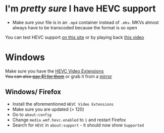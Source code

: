 # I'm *pretty sure* I have HEVC support
- Make sure your file is in an `.mp4` container instead of `.mkv`. MKVs almost always have to be transcoded because the format is so open

You can test HEVC support [on this site](https://tools.woolyss.com/html5-audio-video-tester/) or by playing back [this video](https://feederbox.cc/pub/bbb_testfile/bbb_h265_1080p60f-30s.mp4)

# Windows
Make sure you have the [HEVC Video Extensions](https://apps.microsoft.com/detail/9n4wgh0z6vhq)  
~~You can also [pay $1 for them](https://apps.microsoft.com/detail/9nmzlz57r3t7)~~ or grab it from a [mirror](hevc-extensions.md)

## Windows/ Firefox
- Install the aforementioned `HEVC Video Extensions`
- Make sure you are updated (> 120)
- Go to `about:config`
- Change `media.wmf.hevc.enabled` to `1` and restart Firefox
- Search for `HEVC` in `about:support` - it should now show `Supported`
